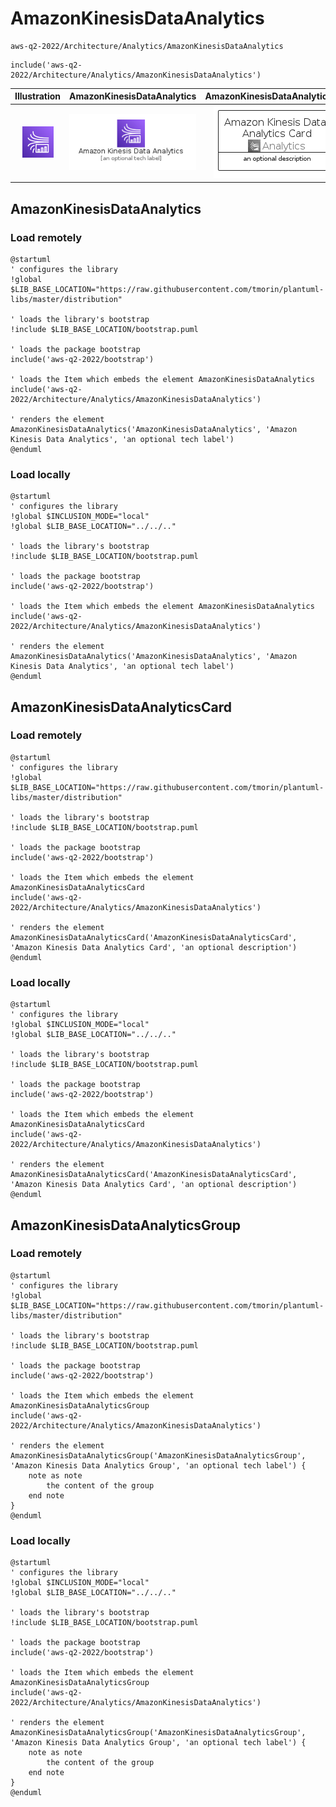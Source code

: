 # AmazonKinesisDataAnalytics


```text
aws-q2-2022/Architecture/Analytics/AmazonKinesisDataAnalytics
```

```text
include('aws-q2-2022/Architecture/Analytics/AmazonKinesisDataAnalytics')
```



| Illustration | AmazonKinesisDataAnalytics | AmazonKinesisDataAnalyticsCard | AmazonKinesisDataAnalyticsGroup |
| :---: | :---: | :---: | :---: |
| ![illustration for Illustration](../../../aws-q2-2022/Architecture/Analytics/AmazonKinesisDataAnalytics.png) | ![illustration for AmazonKinesisDataAnalytics](../../../aws-q2-2022/Architecture/Analytics/AmazonKinesisDataAnalytics.Local.png) | ![illustration for AmazonKinesisDataAnalyticsCard](../../../aws-q2-2022/Architecture/Analytics/AmazonKinesisDataAnalyticsCard.Local.png) | ![illustration for AmazonKinesisDataAnalyticsGroup](../../../aws-q2-2022/Architecture/Analytics/AmazonKinesisDataAnalyticsGroup.Local.png) |




## AmazonKinesisDataAnalytics

### Load remotely
```plantuml
@startuml
' configures the library
!global $LIB_BASE_LOCATION="https://raw.githubusercontent.com/tmorin/plantuml-libs/master/distribution"

' loads the library's bootstrap
!include $LIB_BASE_LOCATION/bootstrap.puml

' loads the package bootstrap
include('aws-q2-2022/bootstrap')

' loads the Item which embeds the element AmazonKinesisDataAnalytics
include('aws-q2-2022/Architecture/Analytics/AmazonKinesisDataAnalytics')

' renders the element
AmazonKinesisDataAnalytics('AmazonKinesisDataAnalytics', 'Amazon Kinesis Data Analytics', 'an optional tech label')
@enduml
```

### Load locally
```plantuml
@startuml
' configures the library
!global $INCLUSION_MODE="local"
!global $LIB_BASE_LOCATION="../../.."

' loads the library's bootstrap
!include $LIB_BASE_LOCATION/bootstrap.puml

' loads the package bootstrap
include('aws-q2-2022/bootstrap')

' loads the Item which embeds the element AmazonKinesisDataAnalytics
include('aws-q2-2022/Architecture/Analytics/AmazonKinesisDataAnalytics')

' renders the element
AmazonKinesisDataAnalytics('AmazonKinesisDataAnalytics', 'Amazon Kinesis Data Analytics', 'an optional tech label')
@enduml
```

## AmazonKinesisDataAnalyticsCard

### Load remotely
```plantuml
@startuml
' configures the library
!global $LIB_BASE_LOCATION="https://raw.githubusercontent.com/tmorin/plantuml-libs/master/distribution"

' loads the library's bootstrap
!include $LIB_BASE_LOCATION/bootstrap.puml

' loads the package bootstrap
include('aws-q2-2022/bootstrap')

' loads the Item which embeds the element AmazonKinesisDataAnalyticsCard
include('aws-q2-2022/Architecture/Analytics/AmazonKinesisDataAnalytics')

' renders the element
AmazonKinesisDataAnalyticsCard('AmazonKinesisDataAnalyticsCard', 'Amazon Kinesis Data Analytics Card', 'an optional description')
@enduml
```

### Load locally
```plantuml
@startuml
' configures the library
!global $INCLUSION_MODE="local"
!global $LIB_BASE_LOCATION="../../.."

' loads the library's bootstrap
!include $LIB_BASE_LOCATION/bootstrap.puml

' loads the package bootstrap
include('aws-q2-2022/bootstrap')

' loads the Item which embeds the element AmazonKinesisDataAnalyticsCard
include('aws-q2-2022/Architecture/Analytics/AmazonKinesisDataAnalytics')

' renders the element
AmazonKinesisDataAnalyticsCard('AmazonKinesisDataAnalyticsCard', 'Amazon Kinesis Data Analytics Card', 'an optional description')
@enduml
```

## AmazonKinesisDataAnalyticsGroup

### Load remotely
```plantuml
@startuml
' configures the library
!global $LIB_BASE_LOCATION="https://raw.githubusercontent.com/tmorin/plantuml-libs/master/distribution"

' loads the library's bootstrap
!include $LIB_BASE_LOCATION/bootstrap.puml

' loads the package bootstrap
include('aws-q2-2022/bootstrap')

' loads the Item which embeds the element AmazonKinesisDataAnalyticsGroup
include('aws-q2-2022/Architecture/Analytics/AmazonKinesisDataAnalytics')

' renders the element
AmazonKinesisDataAnalyticsGroup('AmazonKinesisDataAnalyticsGroup', 'Amazon Kinesis Data Analytics Group', 'an optional tech label') {
    note as note
        the content of the group
    end note
}
@enduml
```

### Load locally
```plantuml
@startuml
' configures the library
!global $INCLUSION_MODE="local"
!global $LIB_BASE_LOCATION="../../.."

' loads the library's bootstrap
!include $LIB_BASE_LOCATION/bootstrap.puml

' loads the package bootstrap
include('aws-q2-2022/bootstrap')

' loads the Item which embeds the element AmazonKinesisDataAnalyticsGroup
include('aws-q2-2022/Architecture/Analytics/AmazonKinesisDataAnalytics')

' renders the element
AmazonKinesisDataAnalyticsGroup('AmazonKinesisDataAnalyticsGroup', 'Amazon Kinesis Data Analytics Group', 'an optional tech label') {
    note as note
        the content of the group
    end note
}
@enduml
```


